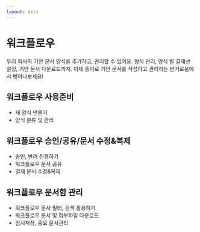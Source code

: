 ```yaml
---
layout: docs
---
```


# 워크플로우
우리 회사의 기안 문서 양식을 추가하고, 관리할 수 있어요. 
양식 관리, 양식 별 결재선 설정, 기안 문서 다운로드까지. 이제 종이로 기안 문서를 작성하고 관리하는 번거로움에서 벗어나보세요! 

## 워크플로우 사용준비
* 새 양식 만들기
* 양식 분류 및 관리

## 워크플로우 승인/공유/문서 수정&복제
* 승인, 반려 진행하기
* 워크플로우 문서 공유
* 결제 문서 수정&복제

## 워크플로우 문서함 관리
* 워크플로우 문서 필터, 검색 활용하기
* 워크플로우 문서 및 첨부파일 다운로드
* 임시저장, 중요 문서관리

